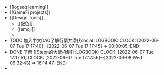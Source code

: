 - [[logseq learning]]
- [[GameFi projects]]
- [[Design Tools]]
	- [[配色]]
	- [[emoji]]
	-
- TODO 加入中文DAO了解行情并潜伏social
  :LOGBOOK:
  CLOCK: [2022-06-07 Tue 17:17:40]--[2022-06-07 Tue 17:17:45] =>  00:00:05
  :END:
- DONE 了解 [[Stepn的大使机制]]
  :LOGBOOK:
  CLOCK: [2022-06-07 Tue 17:17:51]
  CLOCK: [2022-06-07 Tue 17:17:56]--[2022-06-08 Wed 09:32:43] =>  16:14:47
  :END:
-